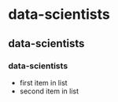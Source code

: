 # data-scientists
## data-scientists
### data-scientists
* first item in list
* second item in list
